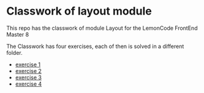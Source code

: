 # Classwork of layout module

This repo has the classwork of module Layout for the LemonCode FrontEnd Master 8

The Classwork has four exercises, each of then is solved in a different folder.

- [exercise 1](exercise1/README.md)
- [exercise 2](exercise2/README.md)
- [exercise 3](exercise3/README.md)
- [exercise 4](exercise4/README.md)
